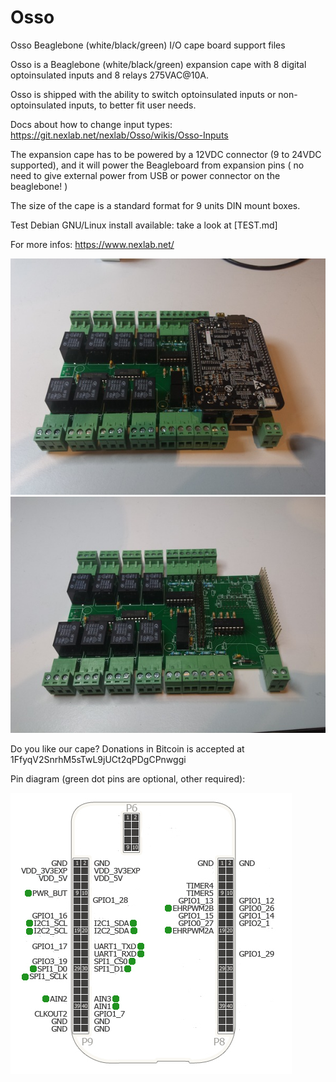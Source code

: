 Osso
====

Osso Beaglebone (white/black/green) I/O cape board support files

Osso is a Beaglebone (white/black/green) expansion cape with 8 digital optoinsulated inputs and 8 relays 275VAC@10A.

Osso is shipped with the ability to switch optoinsulated inputs or non-optoinsulated inputs, to better fit user needs.

Docs about how to change input types: https://git.nexlab.net/nexlab/Osso/wikis/Osso-Inputs

The expansion cape has to be powered by a 12VDC connector (9 to 24VDC supported), and it will power the Beagleboard from expansion pins ( no need to give external power from USB or power connector on the beaglebone! )

The size of the cape is a standard format for 9 units DIN mount boxes.

Test Debian GNU/Linux install available: take a look at [TEST.md]

For more infos: https://www.nexlab.net/

![Osso board](images/Osso2_650x450.jpg)
![Osso board](images/Osso3_650x450.jpg)

Do you like our cape? Donations in Bitcoin is accepted at 1FfyqV2SnrhM5sTwL9jUCt2qPDgCPnwggi

Pin diagram (green dot pins are optional, other required):

![Osso Pin Diagram](images/OssoPinDiagram.jpg)
